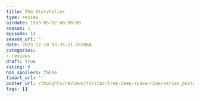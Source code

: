 ```yaml
---
title: The Storyteller
type: review
airdate: 1993-05-02 00:00:00
season: 1
episode: 14
season_url: ''
date: 2023-12-10 03:35:11.267864
categories:
- reviews
draft: true
rating: 0
has_spoilers: false
fanart_url: ''
poster_url: /thoughts/reviews/tv/star-trek-deep-space-nine/series_poster.jpg
tags: []
---
```



